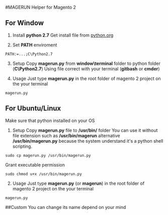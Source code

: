 #MAGERUN
Helper for Magento 2
## For Window
1. Install **python 2.7**
Get install file from [python.org](https://www.python.org/download/releases/2.7/)

2. Set **PATH** enviroment
```
PATH:=...;C\Python2.7
```

3. Setup
Copy **magerun.py** from **window\terminal** folder to python folder (**C\Python2.7**)
Using file correct with your terminal (**gitbash** or **cmder**)

4. Usage
Just type **magerun.py** in the root folder of magento 2 project on the your terminal
```
magerun.py
``` 
## For Ubuntu/Linux
Make sure that python installed on your OS
1. Setup
Copy **magerun.py** file to **/usr/bin/** folder
You can use it without file extension such as **/usr/bin/magerun** alternative **/usr/bin/magerun.py** because the system understand it's a python shell scripting.
```
sudo cp magerun.py /usr/bin/magerun.py
```
Grant executable permission
```
sudo chmod u+x /usr/bin/magerun.py
```

2. Usage
Just type **magerun.py** (or **magerun**) in the root folder of magento 2 project on the your terminal
```
magerun.py
```

##Custom
You can change its name depend on your mind 